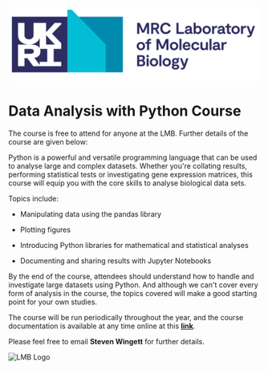 <img src="https://github.com/StevenWingett/Bioinformatics_Computer_Cluster_Course/blob/main/assets/lmb_logo.png?raw=true">

# Data Analysis with Python Course

The course is free to attend for anyone at the LMB.  Further details of the course are given below:

Python is a powerful and versatile programming language that can be used to analyse large and complex datasets.  Whether you're collating results, performing statistical tests or investigating gene expression matrices, this course will equip you with the core skills to analyse biological data sets.

Topics include:

* Manipulating data using the pandas library

* Plotting figures

* Introducing Python libraries for mathematical and statistical analyses

* Documenting and sharing results with Jupyter Notebooks

By the end of the course, attendees should understand how to handle and investigate large datasets using Python.  And although we can't cover every form of analysis in the course, the topics covered will make a good starting point for your own studies.

The course will be run periodically throughout the year, and the course documentation is available at any time online at this **[link](https://github.com/StevenWingett/data-analysis-with-python-course)**.

Please feel free to email **Steven Wingett** for further details.

![LMB Logo](https://seaborn.pydata.org/_images/scatterplot_matrix.png)


